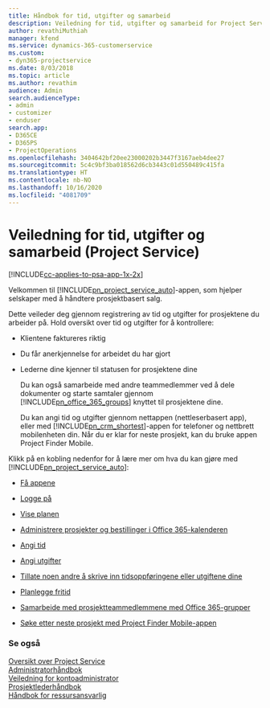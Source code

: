 ```yaml
---
title: Håndbok for tid, utgifter og samarbeid
description: Veiledning for tid, utgifter og samarbeid for Project Service
author: revathiMuthiah
manager: kfend
ms.service: dynamics-365-customerservice
ms.custom:
- dyn365-projectservice
ms.date: 8/03/2018
ms.topic: article
ms.author: revathim
audience: Admin
search.audienceType:
- admin
- customizer
- enduser
search.app:
- D365CE
- D365PS
- ProjectOperations
ms.openlocfilehash: 3404642bf20ee23000202b3447f3167aeb4dee27
ms.sourcegitcommit: 5c4c9bf3ba018562d6cb3443c01d550489c415fa
ms.translationtype: HT
ms.contentlocale: nb-NO
ms.lasthandoff: 10/16/2020
ms.locfileid: "4081709"
---
```

# <a name="time-expense-and-collaboration-guide-project-service"></a>Veiledning for tid, utgifter og samarbeid (Project Service)

[!INCLUDE[cc-applies-to-psa-app-1x-2x](../includes/cc-applies-to-psa-app-1x-2x.md)]

Velkommen til [!INCLUDE[pn_project_service_auto](../includes/pn-project-service-auto.md)]-appen, som hjelper selskaper med å håndtere prosjektbasert salg. 
  
 Dette veileder deg gjennom registrering av tid og utgifter for prosjektene du arbeider på. Hold oversikt over tid og utgifter for å kontrollere:  
  
- Klientene faktureres riktig  
  
- Du får anerkjennelse for arbeidet du har gjort  
  
- Lederne dine kjenner til statusen for prosjektene dine  
  
  Du kan også samarbeide med andre teammedlemmer ved å dele dokumenter og starte samtaler gjennom [!INCLUDE[pn_office_365_groups](../includes/pn-office-365-groups.md)] knyttet til prosjektene dine.  
  
  Du kan angi tid og utgifter gjennom nettappen (nettleserbasert app), eller med [!INCLUDE[pn_crm_shortest](../includes/pn-crm-shortest.md)]-appen for telefoner og nettbrett mobilenheten din. Når du er klar for neste prosjekt, kan du bruke appen Project Finder Mobile.  
  
Klikk på en kobling nedenfor for å lære mer om hva du kan gjøre med [!INCLUDE[pn_project_service_auto](../includes/pn-project-service-auto.md)]:  
  
-   [Få appene](../psa/get-apps.md)  
  
-   [Logge på](../psa/sign-in.md)  
  
-   [Vise planen](../psa/view-schedule.md)  
  
-   [Administrere prosjekter og bestillinger i Office 365-kalenderen](../psa/manage-project-bookings-office-365-calendar.md)  
  
-   [Angi tid](../psa/enter-time.md)  
  
-   [Angi utgifter](../psa/enter-expenses.md)  
  
-   [Tillate noen andre å skrive inn tidsoppføringene eller utgiftene dine](../psa/allow-someone-else-enter-time-entry-expense.md)  
  
-   [Planlegge fritid ](../psa/schedule-time-off.md)  
  
-   [Samarbeide med prosjektteammedlemmene med Office 365-grupper](../psa/collaborate-project-team-members-office-365-groups.md)  
  
-   [Søke etter neste prosjekt med Project Finder Mobile-appen](../psa/find-next-project-finder-mobile-app.md)  
  
### <a name="see-also"></a>Se også  
 [Oversikt over Project Service](../psa/overview.md)   
 [Administratorhåndbok](../psa/admin-guide.md)   
 [Veiledning for kontoadministrator](../psa/account-manager-guide.md)   
 [Prosjektlederhåndbok](../psa/project-manager-guide.md)   
 [Håndbok for ressursansvarlig](../psa/resource-manager-guide.md)   
